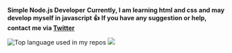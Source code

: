 **Simple Node.js Developer** 
**Currently, I am learning html and css and may develop myself in javascript 👍**
**If you have any suggestion or help, contact me via [Twitter](https://twitter.com/DVHS)**

<img src="https://github-readme-stats.vercel.app/api/top-langs/?username=9de&layout=compact&hide_title=1&card_width=500&theme=dark" alt="Top language used in my repos" />
<img src="https://github-readme-stats-ouuan.vercel.app/api?username=9de&theme=dark&show_icons=true">
